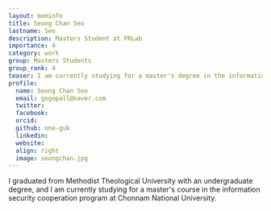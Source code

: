 ```yaml
---
layout: meminfo
title: Seong Chan Seo 
lastname: Seo
description: Masters Student at PRLab
importance: 4
category: work
group: Masters Students
group_rank: 4
teaser: I am currently studying for a master's degree in the information security cooperation program at Chonnam National University...
profile:
  name: Seong Chan Seo
  email: gogopall@naver.com
  twitter:
  facebook:
  orcid:
  github: one-guk
  linkedin:
  website:
  align: right
  image: seongchan.jpg
---
```



I graduated from Methodist Theological University with an undergraduate degree, and I am currently studying for a master's course in the information security cooperation program at Chonnam National University.

